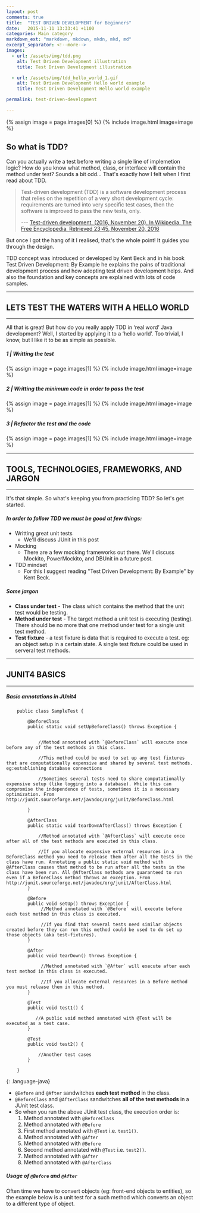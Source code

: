 ```yaml
---
layout: post
comments: true
title:  "TEST DRIVEN DEVELOPMENT for Beginners"
date:   2015-11-11 13:33:41 +1100
categories: Main category
markdown_ext: "markdown, mkdown, mkdn, mkd, md"
excerpt_separator: <!--more-->
images: 
  - url: /assets/img/tdd.png
    alt: Test Driven Development illustration
    title: Test Driven Development illustration

  - url: /assets/img/tdd_hello_world_1.gif
    alt: Test Driven Development Hello world example
    title: Test Driven Development Hello world example

permalink: test-driven-development
 
---
```

<div class="center">
{% assign image = page.images[0] %}
{% include image.html image=image %}
</div>

## So what is TDD?

Can you actually write a test before writing a single line of implemetion logic? How do you know what method, class, or interface will contain the method under test? Sounds a bit odd...
That's exactly how I felt when I first read about TDD. 
<!--more-->

> Test-driven development (TDD) is a software development process that relies on the repetition of a very short development cycle: requirements are turned into very specific test cases, then the software is improved to pass the new tests, only. 
>
>--- [Test-driven development. (2016, November 20). In Wikipedia, The Free Encyclopedia. Retrieved 23:45, November 20, 2016](https://en.wikipedia.org/w/index.php?title=Test-driven_development&oldid=750634597)

But once I got the hang of it I realised, that's the whole point! It guides you through the design.

TDD concept was introduced or developed by Kent Beck and in his book Test Driven Development: By Example he explains the pains of traditional development process and how adopting test driven development helps. And also the foundation and key concepts are explained with lots of code samples.

<hr>

## LETS TEST THE WATERS WITH A HELLO WORLD

<hr> 

All that is great! But how do you really apply TDD in ‘real word’ Java development?
Well, I started by applying it to a ‘hello world’. Too trivial, I know, but I like it to be as simple as possible.

##### 1 | Writting the test

<div>
{% assign image = page.images[1] %}
{% include image.html image=image %}
</div>

##### 2 | Writting the minimum code in order to pass the test

<div>
{% assign image = page.images[1] %}
{% include image.html image=image %}
</div>

##### 3 | Refactor the test and the code

<div>
{% assign image = page.images[1] %}
{% include image.html image=image %}
</div>

<hr>

## TOOLS, TECHNOLOGIES, FRAMEWORKS, AND JARGON

<hr> 

It's that simple. So what's keeping you from practicing TDD? So let's get started. 

##### In order to follow TDD we must be good at few things:

- Writting great unit tests
    + We'll discuss JUnit in this post
- Mocking
    + There are a few mocking frameworks out there. We'll discuss Mockito, PowerMockito, and DBUnit in a future post.
- TDD mindset
    + For this I suggest reading "Test Driven Development: By Example" by Kent Beck.

##### Some jargon
- **Class under test** - The class which contains the method that the unit test would be testing.
- **Method under test** - The target method a unit test is executing (testing). There should be no more that one method under test for a single unit test method.
- **Test fixture** - a test fixture is data that is required to execute a test. eg: an object setup in a certain state. A single test fixture could be used in serveral test methods.


<hr>

## JUNIT4 BASICS

<hr> 

##### Basic annotations in JUnit4

~~~
    public class SampleTest {

        @BeforeClass
        public static void setUpBeforeClass() throws Exception {
            
            
            //Method annotated with `@BeforeClass` will execute once before any of the test methods in this class.

            //This method could be used to set up any test fixtures that are computationally expensive and shared by several test methods. eg:establishing database connections 

            //Sometimes several tests need to share computationally expensive setup (like logging into a database). While this can compromise the independence of tests, sometimes it is a necessary optimization. From http://junit.sourceforge.net/javadoc/org/junit/BeforeClass.html
           
        }

        @AfterClass
        public static void tearDownAfterClass() throws Exception {
            
            //Method annotated with `@AfterClass` will execute once after all of the test methods are executed in this class.

            //If you allocate expensive external resources in a BeforeClass method you need to release them after all the tests in the class have run. Annotating a public static void method with @AfterClass causes that method to be run after all the tests in the class have been run. All @AfterClass methods are guaranteed to run even if a BeforeClass method throws an exception. From http://junit.sourceforge.net/javadoc/org/junit/AfterClass.html
        }

        @Before
        public void setUp() throws Exception {
             //Method annotated with `@Before` will execute before each test method in this class is executed.

             //If you find that several tests need similar objects created before they can run this method could be used to do set up those objects (aka test-fixtures).
        }
        
        @After
        public void tearDown() throws Exception {
             
             //Method annotated with `@After` will execute after each test method in this class is executed.

             //If you allocate external resources in a Before method you must release them in this method.
        }

        @Test
        public void test1() {
           
           //A public void method annotated with @Test will be executed as a test case.
        }

        @Test
        public void test2() {
   
            //Another test cases
        }

    }
~~~
{: .language-java}

- `@Before` and `@After` sandwitches **each test method** in the class.
- `@BeforeClass` and `@AfterClass` sandwitches **all of the test methods** in a JUnit test class.
-  So when you run the above JUnit test class, the execution order is:
    1. Method annotated with `@BeforeClass`
    2. Method annotated with `@Before`
    3. First method annotated with `@Test` i.e. `test1()`.
    4. Method annotated with `@After`    
    5. Method annotated with `@Before`
    6. Second method annotated with `@Test` i.e. `test2()`.
    7. Method annotated with `@After`
    8. Method annotated with `@AfterClass`

##### Usage of `@Before` and `@After`

Often time we have to convert objects (eg: front-end objects to entities), so the example below is a unit test for a such method which converts an object to a different type of object.

